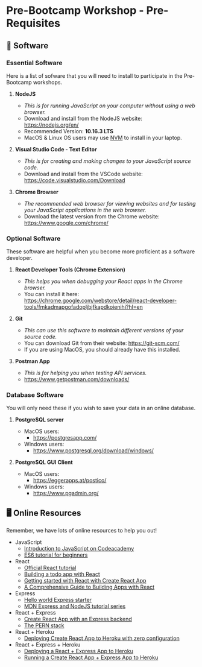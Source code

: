 # Pre-Bootcamp Workshop - Pre-Requisites

## 💾 Software

### Essential Software

Here is a list of sofware that you will need to install to participate in the Pre-Bootcamp workshops.

1. **NodeJS**
	- *This is for running JavaScript on your computer without using a web browser.*
	- Download and install from the NodeJS website: <https://nodejs.org/en/>
	- Recommended Version: **10.16.3 LTS**
	- MacOS & Linux OS users may use [NVM](https://github.com/nvm-sh/nvm) to install in your laptop.

2. **Visual Studio Code - Text Editor**
	- *This is for creating and making changes to your JavaScript source code.*
	- Download and install from the VSCode website: <https://code.visualstudio.com/Download>

3. **Chrome Browser**
	- *The recommended web browser for viewing websites and for testing your JavaScript applications in the web browser.*
	- Download the latest version from the Chrome website: <https://www.google.com/chrome/>

### Optional Software

These software are helpful when you become more proficient as a software developer.

1. **React Developer Tools (Chrome Extension)**
	- *This helps you when debugging your React apps in the Chrome browser.*
	- You can install it here: <https://chrome.google.com/webstore/detail/react-developer-tools/fmkadmapgofadopljbjfkapdkoienihi?hl=en>

2. **Git**
	- *This can use this software to maintain different versions of your source code.*
	- You can download Git from their website: <https://git-scm.com/>
	- If you are using MacOS, you should already have this installed.

3. **Postman App**
	- *This is for helping you when testing API services.*
	- <https://www.getpostman.com/downloads/>

### Database Software

You will only need these if you wish to save your data in an online database.

1. **PostgreSQL server**
	- MacOS users:
		- <https://postgresapp.com/>
	- Windows users:
		- <https://www.postgresql.org/download/windows/>

2. **PostgreSQL GUI Client**
	- MacOS users:
		- <https://eggerapps.at/postico/>
	- Windows users:
		- <https://www.pgadmin.org/>

## 🖥 Online Resources

Remember, we have lots of online resources to help you out!

- JavaScript
	- [Introduction to JavaScript on Codeacademy](https://www.codecademy.com/learn/introduction-to-javascript)
	- [ES6 tutorial for beginners](https://codeburst.io/es6-tutorial-for-beginners-5f3c4e7960be)
- React
	- [Official React tutorial](https://reactjs.org/docs/hello-world.html)
	- [Building a todo app with React](https://scotch.io/tutorials/create-a-simple-to-do-app-with-react)
	- [Getting started with React with Create React App](https://github.com/facebook/create-react-app)
	- [A Comprehensive Guide to Building Apps with React](https://tylermcginnis.com/reactjs-tutorial-a-comprehensive-guide-to-building-apps-with-react/)
- Express
	- [Hello world Express starter](https://expressjs.com/en/starter/hello-world.html)
	- [MDN Express and NodeJS tutorial series](https://developer.mozilla.org/en-US/docs/Learn/Server-side/Express_Nodejs)
- React + Express
	- [Create React App with an Express backend](https://daveceddia.com/create-react-app-express-backend/)
	- [The PERN stack](https://dandreamsofcoding.com/2016/07/25/the-pern-stack/)
- React + Heroku
	- [Deploying Create React App to Heroku with zero configuration](https://blog.heroku.com/deploying-react-with-zero-configuration)
- React + Express + Heroku
	- [Deploying a React + Express App to Heroku](https://daveceddia.com/deploy-react-express-app-heroku/)
	- [Running a Create React App + Express App to Heroku](https://originmaster.com/running-create-react-app-and-express-crae-on-heroku-c39a39fe7851)